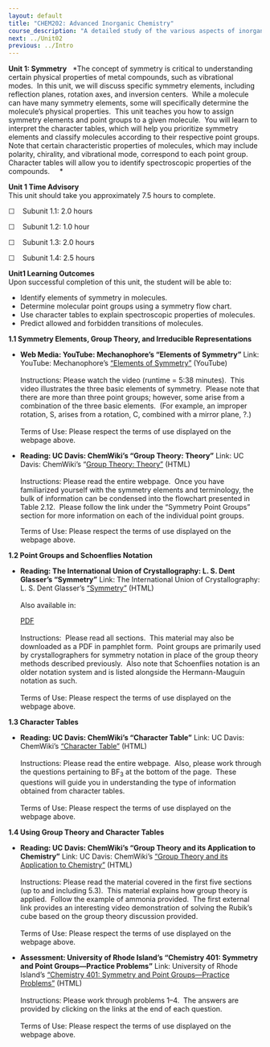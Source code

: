 ```yaml
---
layout: default
title: "CHEM202: Advanced Inorganic Chemistry"
course_description: "A detailed study of the various aspects of inorganic complexes, their physical and chemical properties, and the practical applications that these complexes can have in industrial, analytical, and medicinal chemistry."
next: ../Unit02
previous: ../Intro
---
```

**Unit 1: Symmetry** <span id="1"></span> 
*The concept of symmetry is critical to understanding certain physical
properties of metal compounds, such as vibrational modes.  In this unit,
we will discuss specific symmetry elements, including reflection planes,
rotation axes, and inversion centers.  While a molecule can have many
symmetry elements, some will specifically determine the molecule’s
physical properties.  This unit teaches you how to assign symmetry
elements and point groups to a given molecule.  You will learn to
interpret the character tables, which will help you prioritize symmetry
elements and classify molecules according to their respective point
groups.  Note that certain characteristic properties of molecules, which
may include polarity, chirality, and vibrational mode, correspond to
each point group.  Character tables will allow you to identify
spectroscopic properties of the compounds.     *

**Unit 1 Time Advisory**  
This unit should take you approximately 7.5 hours to complete.  
  
 ☐    Subunit 1.1: 2.0 hours  
  
 ☐    Subunit 1.2: 1.0 hour  
  
 ☐    Subunit 1.3: 2.0 hours  
  
 ☐    Subunit 1.4: 2.5 hours

**Unit1 Learning Outcomes**  
Upon successful completion of this unit, the student will be able to:
-   Identify elements of symmetry in molecules.
-   Determine molecular point groups using a symmetry flow chart.
-   Use character tables to explain spectroscopic properties of
    molecules.
-   Predict allowed and forbidden transitions of molecules. 

**1.1 Symmetry Elements, Group Theory, and Irreducible Representations**
<span id="1.1"></span> 
-   **Web Media: YouTube: Mechanophore’s “Elements of Symmetry”**
    Link: YouTube: Mechanophore’s [“Elements of
    Symmetry”](http://youtu.be/RrSJmMgoDbc) (YouTube)  
        
     Instructions: Please watch the video (runtime = 5:38 minutes). 
    This video illustrates the three basic elements of symmetry.  Please
    note that there are more than three point groups; however, some
    arise from a combination of the three basic elements.  (For example,
    an improper rotation, S, arises from a rotation, C, combined with a
    mirror plane, ?.)  
        
     Terms of Use: Please respect the terms of use displayed on the
    webpage above.

-   **Reading: UC Davis: ChemWiki’s “Group Theory: Theory”**
    Link: UC Davis: ChemWiki’s “[Group Theory:
    Theory”](http://chemwiki.ucdavis.edu/Physical_Chemistry/Symmetry/Group_Theory:_Theory) (HTML)  
        
     Instructions: Please read the entire webpage.  Once you have
    familiarized yourself with the symmetry elements and terminology,
    the bulk of information can be condensed into the flowchart
    presented in Table 2.12.  Please follow the link under the “Symmetry
    Point Groups” section for more information on each of the individual
    point groups.  
      
     Terms of Use: Please respect the terms of use displayed on the
    webpage above.

**1.2 Point Groups and Schoenflies Notation** <span id="1.2"></span> 
-   **Reading: The International Union of Crystallography: L. S. Dent
    Glasser’s “Symmetry”**
    Link: The International Union of Crystallography: L. S. Dent
    Glasser’s
    [“Symmetry”](http://www.mx.iucr.org/iucr-top/comm/cteach/pamphlets/13/13.html) (HTML)  
        
     Also available in:  

    [PDF](http://www.mx.iucr.org/iucr-top/comm/cteach/pamphlets/13/13.pdf)  
        
     Instructions:  Please read all sections.  This material may also be
    downloaded as a PDF in pamphlet form.  Point groups are primarily
    used by crystallographers for symmetry notation in place of the
    group theory methods described previously.  Also note that
    Schoenflies notation is an older notation system and is listed
    alongside the Hermann-Mauguin notation as such.  
        
     Terms of Use: Please respect the terms of use displayed on the
    webpage above.

**1.3 Character Tables** <span id="1.3"></span> 
-   **Reading: UC Davis: ChemWiki’s “Character Table”**
    Link: UC Davis: ChemWiki’s [“Character
    Table”](http://chemwiki.ucdavis.edu/Physical_Chemistry/Symmetry/Character_Table) (HTML)  
        
     Instructions: Please read the entire webpage.  Also, please work
    through the questions pertaining to BF<sub>3</sub> at the bottom of
    the page.  These questions will guide you in understanding the type
    of information obtained from character tables.   
        
     Terms of Use: Please respect the terms of use displayed on the
    webpage above.

**1.4 Using Group Theory and Character Tables** <span id="1.4"></span> 
-   **Reading: UC Davis: ChemWiki’s “Group Theory and its Application to
    Chemistry”**
    Link: UC Davis: ChemWiki’s [“Group Theory and its Application to
    Chemistry](http://chemwiki.ucdavis.edu/Physical_Chemistry/Symmetry/Group_Theory%3A_Application)[”](http://chemwiki.ucdavis.edu/Physical_Chemistry/Symmetry/Character_Table) (HTML)  
        
     Instructions: Please read the material covered in the first five
    sections (up to and including 5.3).  This material explains how
    group theory is applied.  Follow the example of ammonia provided. 
    The first external link provides an interesting video demonstration
    of solving the Rubik’s cube based on the group theory discussion
    provided.      
        
     Terms of Use: Please respect the terms of use displayed on the
    webpage above.

-   **Assessment: University of Rhode Island’s “Chemistry 401: Symmetry
    and Point Groups—Practice Problems”**
    Link: University of Rhode Island’s [“Chemistry 401: Symmetry and
    Point Groups—Practice
    Problems”](http://bilbo.chm.uri.edu/CHM401/symmetrypracticeproblems.html) (HTML)  
        
     Instructions: Please work through problems 1–4.  The answers are
    provided by clicking on the links at the end of each question.  
        
     Terms of Use: Please respect the terms of use displayed on the
    webpage above.


